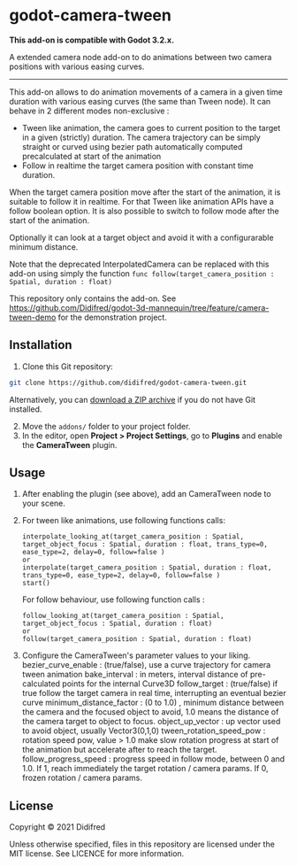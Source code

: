 # godot-camera-tween

**This add-on is compatible with Godot 3.2.x.**

A extended camera node add-on to do animations between two camera positions with various easing curves.

___

This add-on allows to do animation movements of a camera in a given time duration with various easing curves (the same than Tween node).
It can behave in 2 different modes non-exclusive :
- Tween like animation, the camera goes to current position to the target in a given (strictly) duration.
The camera trajectory can be simply straight or curved using bezier path automatically computed precalculated at start of the animation
- Follow in realtime the target camera position with constant time duration.

When the target camera position move after the start of the animation, it is suitable to follow it in realtime. 
For that Tween like animation APIs have a follow boolean option. It is also possible to switch to follow mode after the start of the animation.

Optionally it can look at a target object and avoid it with a configurarable minimum distance.

Note that the deprecated InterpolatedCamera can be replaced with this add-on using simply the function   ```func follow(target_camera_position : Spatial, duration : float)```

This repository only contains the add-on. 
See https://github.com/Didifred/godot-3d-mannequin/tree/feature/camera-tween-demo for the demonstration project.

## Installation

1. Clone this Git repository:

```bash
git clone https://github.com/didifred/godot-camera-tween.git
```

Alternatively, you can
[download a ZIP archive]( https://github.com/didifred/godot-camera-tween/archive/main.zip)
if you do not have Git installed.

2. Move the `addons/` folder to your project folder.
3. In the editor, open **Project > Project Settings**, go to **Plugins**
   and enable the **CameraTween** plugin.

## Usage

1. After enabling the plugin (see above), add an CameraTween node
   to your scene.

2. For tween like animations, use following functions calls:
   ```
   interpolate_looking_at(target_camera_position : Spatial, target_object_focus : Spatial, duration : float, trans_type=0, ease_type=2, delay=0, follow=false ) 
   or
   interpolate(target_camera_position : Spatial, duration : float, trans_type=0, ease_type=2, delay=0, follow=false )
   start()
   ```
   
   For follow behaviour, use following function calls :
   ```
   follow_looking_at(target_camera_position : Spatial, target_object_focus : Spatial, duration : float)
   or
   follow(target_camera_position : Spatial, duration : float)
    ```
    
3. Configure the CameraTween's parameter values to your liking.
   bezier_curve_enable : (true/false), use a curve trajectory for camera tween animation
   bake_interval : in meters, interval distance of pre-calculated points for the internal Curve3D
   follow_target : (true/false) if true follow the target camera in real time, interrupting an eventual bezier curve
   minimum_distance_factor : (0 to 1.0) , minimum distance between the camera and the focused object to avoid, 1.0 means the distance of the camera target to object to focus.
   object_up_vector : up vector used to avoid object, usually Vector3(0,1,0) 
   tween_rotation_speed_pow : rotation speed pow, value > 1.0 make slow rotation progress at start of the animation but accelerate after to reach the target.
   follow_progress_speed :  progress speed in follow mode, between 0 and 1.0. If 1, reach immediately the target rotation / camera params. If 0, frozen rotation / camera params.
   
## License

Copyright © 2021 Didifred

Unless otherwise specified, files in this repository are licensed under the
MIT license. See LICENCE for more information.
